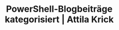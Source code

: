 ---
title: "PowerShell-Blogbeiträge kategorisiert | Attila Krick"
description: "Alle Artikel, die zur Kategorie PowerShell gehören – ideal für Admins, Entwickler und IT-Automatisierer."
tags: ["PowerShell"]
categories: ["PowerShell"]
---